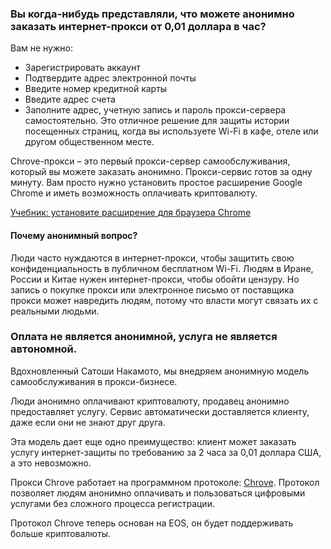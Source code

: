 ### Вы когда-нибудь представляли, что можете анонимно заказать интернет-прокси от 0,01 доллара в час?

Вам не нужно:

* Зарегистрировать аккаунт
* Подтвердите адрес электронной почты
* Введите номер кредитной карты
* Введите адрес счета
* Заполните адрес, учетную запись и пароль прокси-сервера самостоятельно.
Это отличное решение для защиты истории посещенных страниц, когда вы используете Wi-Fi в кафе, отеле или другом общественном месте.

Chrove-прокси – это первый прокси-сервер самообслуживания, который вы можете заказать анонимно. Прокси-сервис готов за одну минуту. Вам просто нужно установить простое расширение Google Chrome и иметь возможность оплачивать криптовалюту.

[Учебник: установите расширение для браузера Chrome](https://github.com/0xbluemoon/chrove/blob/master/Step%20by%20step-%20Install%20extension%20%E2%80%93%20Chrove.pdf)

#### Почему анонимный вопрос?

Люди часто нуждаются в интернет-прокси, чтобы защитить свою конфиденциальность в публичном бесплатном Wi-Fi. Людям в Иране, России и Китае нужен интернет-прокси, чтобы обойти цензуру. Но запись о покупке прокси или электронное письмо от поставщика прокси может навредить людям, потому что власти могут связать их с реальными людьми.

### Оплата не является анонимной, услуга не является автономной.

Вдохновленный Сатоши Накамото, мы внедряем анонимную модель самообслуживания в прокси-бизнесе.

Люди анонимно оплачивают криптовалюту, продавец анонимно предоставляет услугу. Сервис автоматически доставляется клиенту, даже если они не знают друг друга.

Эта модель дает еще одно преимущество: клиент может заказать услугу интернет-защиты по требованию за 2 часа за 0,01 доллара США, а это невозможно.

Прокси Chrove работает на программном протоколе: [Chrove](https://github.com/0xbluemoon/Chrove_protocol). Протокол позволяет людям анонимно оплачивать и пользоваться цифровыми услугами без сложного процесса регистрации.

Протокол Chrove теперь основан на EOS, он будет поддерживать больше криптовалюты.
